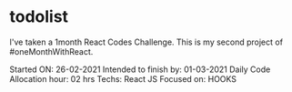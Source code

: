 # todolist

I've taken a 1month React Codes Challenge. This is my second project of #oneMonthWithReact. 

Started ON: 26-02-2021
Intended to finish by: 01-03-2021
Daily Code Allocation hour: 02 hrs
Techs: React JS
Focused on: HOOKS
